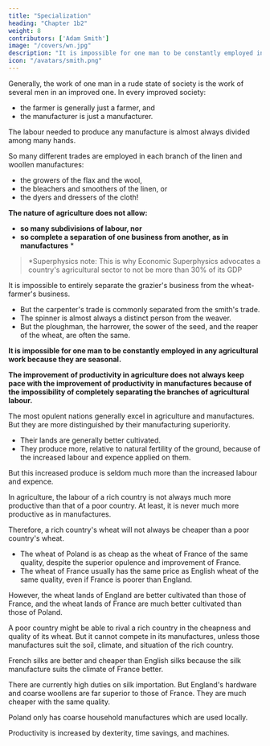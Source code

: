 ```yaml
---
title: "Specialization"
heading: "Chapter 1b2"
weight: 8
contributors: ['Adam Smith']
image: "/covers/wn.jpg"
description: "It is impossible for one man to be constantly employed in any agricultural work because they are seasonal"
icon: "/avatars/smith.png"
---
```



Generally, the work of one man in a rude state of society is the work of several men in an improved one. In every improved society:
- the farmer is generally just a farmer, and
- the manufacturer is just a manufacturer.

The labour needed to produce any manufacture is almost always divided among many hands.

So many different trades are employed in each branch of the linen and woollen manufactures:
- the growers of the flax and the wool,
- the bleachers and smoothers of the linen, or
- the dyers and dressers of the cloth!

**The nature of agriculture does not allow:**
- **so many subdivisions of labour, nor**
- **so complete a separation of one business from another, as in manufactures** *


> *Superphysics note: This is why Economic Superphysics advocates a country's agricultural sector to not be more than 30% of its GDP


It is impossible to entirely separate the grazier's business from the wheat-farmer's business. 
- But the carpenter's trade is commonly separated from the smith's trade.
- The spinner is almost always a distinct person from the weaver.
- But the ploughman, the harrower, the sower of the seed, and the reaper of the wheat, are often the same.

**It is impossible for one man to be constantly employed in any agricultural work because they are seasonal.** 

**The improvement of productivity in agriculture does not always keep pace with the improvement of productivity in manufactures because of the impossibility of completely separating the branches of agricultural labour.**

The most opulent nations generally excel in agriculture and manufactures. But they are more distinguished by their manufacturing superiority.
- Their lands are generally better cultivated.
- They produce more, relative to natural fertility of the ground, because of the increased labour and expence applied on them.

But this increased produce is seldom much more than the increased labour and expence.

In agriculture, the labour of a rich country is not always much more productive than that of a poor country. At least, it is never much more productive as in manufactures.

Therefore, a rich country's wheat will not always be cheaper than a poor country's wheat.
- The wheat of Poland is as cheap as the wheat of France of the same quality, despite the superior opulence and improvement of France.
- The wheat of France usually has the same price as English wheat of the same quality, even if France is poorer than England.

However, the wheat lands of England are better cultivated than those of France, and the wheat lands of France are much better cultivated than those of Poland.

A poor country might be able to rival a rich country in the cheapness and quality of its wheat. But it cannot compete in its manufactures, unless those manufactures suit the soil, climate, and situation of the rich country.

French silks are better and cheaper than English silks because the silk manufacture suits the climate of France better.

There are currently high duties on silk importation.
But England's hardware and coarse woollens are far superior to those of France.
They are much cheaper with the same quality.

Poland only has coarse household manufactures which are used locally.

Productivity is increased by dexterity, time savings, and machines.

